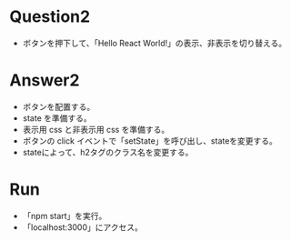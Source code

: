 # Question2

- ボタンを押下して、「Hello React World!」の表示、非表示を切り替える。

# Answer2

- ボタンを配置する。
- state を準備する。
- 表示用 css と非表示用 css を準備する。
- ボタンの click イベントで「setState」を呼び出し、stateを変更する。
- stateによって、h2タグのクラス名を変更する。

# Run

- 「npm start」を実行。
- 「localhost:3000」にアクセス。
